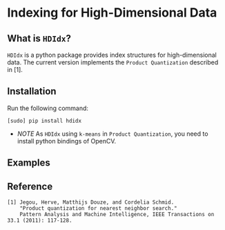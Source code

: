 Indexing for High-Dimensional Data
==================================

## What is `HDIdx`?

`HDIdx` is a python package provides index structures for high-dimensional data.
The current version implements the `Product Quantization` described in [1].

## Installation

Run the following command:

```
[sudo] pip install hdidx
```

- *NOTE* As `HDIdx` using `k-means` in `Product Quantization`, you need to install python bindings of OpenCV.

## Examples

## Reference
```
[1] Jegou, Herve, Matthijs Douze, and Cordelia Schmid.
    "Product quantization for nearest neighbor search."
    Pattern Analysis and Machine Intelligence, IEEE Transactions on 33.1 (2011): 117-128.
```
